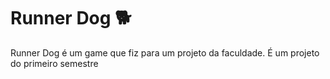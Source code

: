 # Runner Dog 🐕
Runner Dog é um game que fiz para um projeto da faculdade. É um projeto do primeiro semestre
